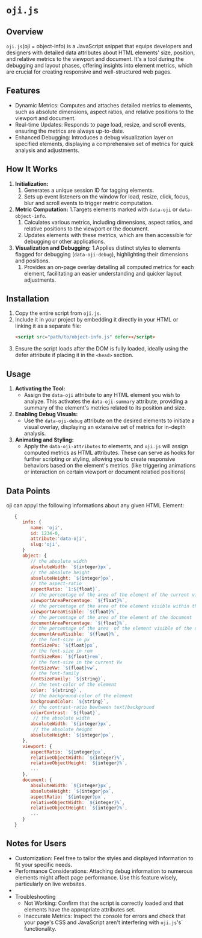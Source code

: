 # `oji.js`

## Overview

`oji.js`(oji = object-info) is a JavaScript snippet that equips developers and designers with detailed data attributes about HTML elements' size, position, and relative metrics to the viewport and document. It's a tool during the debugging and layout phases, offering insights into element metrics, which are crucial for creating responsive and well-structured web pages.

## Features

- Dynamic Metrics: Computes and attaches detailed metrics to elements, such as absolute dimensions, aspect ratios, and relative positions to the viewport and document.
- Real-time Updates: Responds to page load, resize, and scroll events, ensuring the metrics are always up-to-date.
- Enhanced Debugging: Introduces a debug visualization layer on specified elements, displaying a comprehensive set of metrics for quick analysis and adjustments.

## How It Works

1. **Initialization:** 
   1. Generates a unique session ID for tagging elements.
   2. Sets up event listeners on the window for load, resize, click, focus, blur and scroll events to trigger metric computation.
2. **Metric Computation:** 
   1.Targets elements marked with `data-oji` or `data-object-info`.
   1. Calculates various metrics, including dimensions, aspect ratios, and relative positions to the viewport or the document.
   2. Updates elements with these metrics, which are then accessible for debugging or other applications.
3. **Visualization and Debugging:**
   1.Applies distinct styles to elements flagged for debugging (`data-oji-debug`), highlighting their dimensions and positions.
   1. Provides an on-page overlay detailing all computed metrics for each element, facilitating an easier understanding and quicker layout adjustments.

## Installation

1. Copy the entire script from `oji.js`.
2. Include it in your project by embedding it directly in your HTML or linking it as a separate file:
   ```html
   <script src="path/to/object-info.js" defer></script>
   ```
3. Ensure the script loads after the DOM is fully loaded, ideally using the defer attribute if placing it in the `<head>` section.

## Usage
1. **Activating the Tool:**
   - Assign the `data-oji` attribute to any HTML element you wish to analyze. This activates the `data-oji-summary` attribute, providing a summary of the element's metrics related to its position and size.
2. **Enabling Debug Visuals:**
   - Use the `data-oji-debug` attribute on the desired elements to initiate a visual overlay, displaying an extensive set of metrics for in-depth analysis.
3. **Animating and Styling:**
   - Apply the  `data-oji-attributes` to elements, and `oji.js` will assign computed metrics as HTML attributes. These can serve as hooks for further scripting or styling, allowing you to create responsive behaviors based on the element's metrics. (like triggering animations or interaction on certain viewport or document relatied positions)

## Data Points

oji can appyl the following informations about any given HTML Element:

```js
   {
      info: {
         name: 'oji',
         id: 1234-0,
         attribute:'data-oji',
         slug:'oji',
      }
      object: {
         // the absolute width
         absoluteWidth: `${integer}px`,
         // the absolute height
         absoluteHeight: `${integer}px`,
         // the aspect-ratio
         aspectRatio: `1:${float}`,
         // the percentage of the area of the element of the current viewport
         viewportAreaPercentage: `${float}%`,
         // the percentage of the area of the element visible within the current viewport
         viewportAreaVisible: `${float}%`,
         // the percentage of the area of the element of the document
         documentAreaPercentage: `${float}%`,
         // the percentage of the area  of the element visible of the document
         documentAreaVisible: `${float}%`,
         // the font-size in px
         fontSizePx: `${float}px`,
         // the font-size in rem
         fontSizeRem: `${float}rem`,
         // the font-size in the current Vw
         fontSizeVw: `${float}vw`,
         // the font-family
         fontSizeFamily: `${string}`,
         // the text-color of the element
         color: `${string}`,
         // the background-color of the element
         backgroundColor: `${string}`,
         // the contrast-ratio bewtween text/background
         colorContrast: `${float}`,
          // the absolute width
         absoluteWidth: `${integer}px`,
          // the absolute height
         absoluteHeight: `${integer}px`,
      },
      viewport: {
         aspectRatio: `${integer}px`,
         relativeObjectWidth: `${integer}%`,
         relativeObjectHeight: `${integer}%`,
         ...
      },
      document: {
         absoluteWidth: `${integer}px`,
         absoluteHeight: `${integer}px`,
         aspectRatio: `${integer}px`,
         relativeObjectWidth: `${integer}%`,
         relativeObjectHeight: `${integer}%`,
         ...
      }
   }
```

## Notes for Users

- Customization: Feel free to tailor the styles and displayed information to fit your specific needs.
- Performance Considerations: Attaching debug information to numerous elements might affect page performance. Use this feature wisely, particularly on live websites.
- 
- Troubleshooting
  - Not Working: Confirm that the script is correctly loaded and that elements have the appropriate attributes set.
  - Inaccurate Metrics: Inspect the console for errors and check that your page's CSS and JavaScript aren't interfering with `oji.js`'s` functionality.
